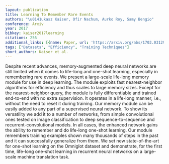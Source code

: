 ```yaml
---
layout: publication
title: Learning To Remember Rare Events
authors: "\u0141ukasz Kaiser, Ofir Nachum, Aurko Roy, Samy Bengio"
conference: Arxiv
year: 2017
bibkey: kaiser2017learning
citations: 256
additional_links: [{name: Paper, url: 'https://arxiv.org/abs/1703.03129'}]
tags: ["Datasets", "Efficiency", "Training Techniques"]
short_authors: Kaiser et al.
---
```

Despite recent advances, memory-augmented deep neural networks are still
limited when it comes to life-long and one-shot learning, especially in
remembering rare events. We present a large-scale life-long memory module for
use in deep learning. The module exploits fast nearest-neighbor algorithms for
efficiency and thus scales to large memory sizes. Except for the
nearest-neighbor query, the module is fully differentiable and trained
end-to-end with no extra supervision. It operates in a life-long manner, i.e.,
without the need to reset it during training.
  Our memory module can be easily added to any part of a supervised neural
network. To show its versatility we add it to a number of networks, from simple
convolutional ones tested on image classification to deep sequence-to-sequence
and recurrent-convolutional models. In all cases, the enhanced network gains
the ability to remember and do life-long one-shot learning. Our module
remembers training examples shown many thousands of steps in the past and it
can successfully generalize from them. We set new state-of-the-art for one-shot
learning on the Omniglot dataset and demonstrate, for the first time, life-long
one-shot learning in recurrent neural networks on a large-scale machine
translation task.